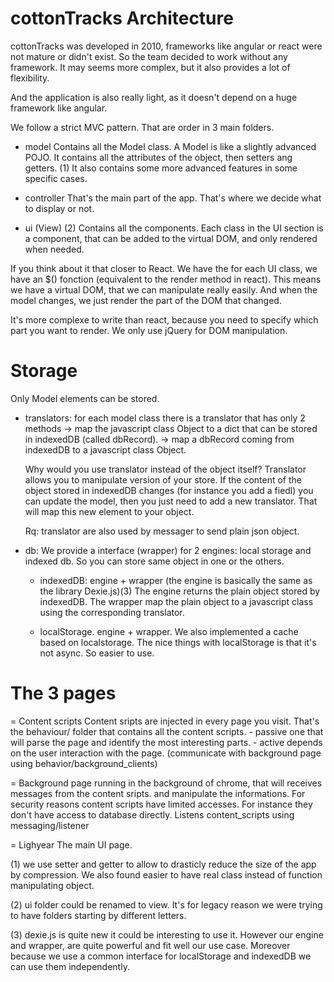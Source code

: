 cottonTracks Architecture
=========================

cottonTracks was developed in 2010, frameworks like angular or react were not mature
or didn't exist.
So the team decided to work without any framework. It may seems more complex, but
it also provides a lot of flexibility.

And the application is also really light, as it doesn't depend on a huge framework
like angular.

We follow a strict MVC pattern. That are order in 3 main folders.

- model
    Contains all the Model class. A Model is like a slightly advanced POJO. It
    contains all the attributes of the object, then setters ang getters. (1)
    It also contains some more advanced features in some specific cases.

- controller
   That's the main part of the app. That's where we decide what to display or not.

- ui (View) (2)
    Contains all the components. Each class in the UI section is a component, that
    can be added to the virtual DOM, and only rendered when needed.

If you think about it that closer to React. We have the for each UI class, we
have an $() fonction (equivalent to the render method in react). This means
we have a virtual DOM, that we can manipulate really easily. And when the model
changes, we just render the part of the DOM that changed.

It's more complexe to write than react, because you need to specify which part
you want to render. We only use jQuery for DOM manipulation.


Storage
======

Only Model elements can be stored.
- translators:
    for each model class there is a translator that has only 2 methods
    -> map the javascript class Object to a dict that can be stored in indexedDB (called dbRecord).
    -> map a dbRecord coming from indexedDB to a javascript class Object.

    Why would you use translator instead of the object itself?
    Translator allows you to manipulate version of your store.
    If the content of the object stored in indexedDB changes (for instance you add
    a fiedl) you can update the model, then you just need to add a new translator.
    That will map this new element to your object.

    Rq: translator are also used by messager to send plain json object.

- db:
    We provide a interface (wrapper) for 2 engines: local storage and indexed db. So you can store
    same object in one or the others.

    - indexedDB:
    engine + wrapper (the engine is basically the same as the library Dexie.js)(3)
    The engine returns the plain object stored by indexedDB.
    The wrapper map the plain object to a javascript class using the corresponding translator.

    - localStorage.
    engine + wrapper.
    We also implemented a cache based on localstorage. The nice things with localStorage is
    that it's not async. So easier to use.


The 3 pages
===========

= Content scripts
    Content sripts are injected in every page you visit. That's the behaviour/ folder that contains
    all the content scripts.
    - passive one that will parse the page and identify the most interesting parts.
    - active depends on the user interaction with the page.
    (communicate with background page using
        behavior/background_clients)

= Background
    page running in the background of chrome, that will receives messages from the content sripts.
    and manipulate the informations.
    For security reasons content scripts have limited accesses. For instance they don't have
    access to database directly.
    Listens content_scripts using messaging/listener

= Lighyear
    The main UI page.

(1) we use setter and getter to allow to drasticly reduce the size of the app by
compression. We also found easier to have real class instead of function manipulating
object.

(2) ui folder could be renamed to view. It's for legacy reason we were trying to
have folders starting by different letters.

(3) dexie.js is quite new it could be interesting to use it. However our engine and wrapper,
are quite powerful and fit well our use case. Moreover because we use a common interface
for localStorage and indexedDB we can use them independently.

